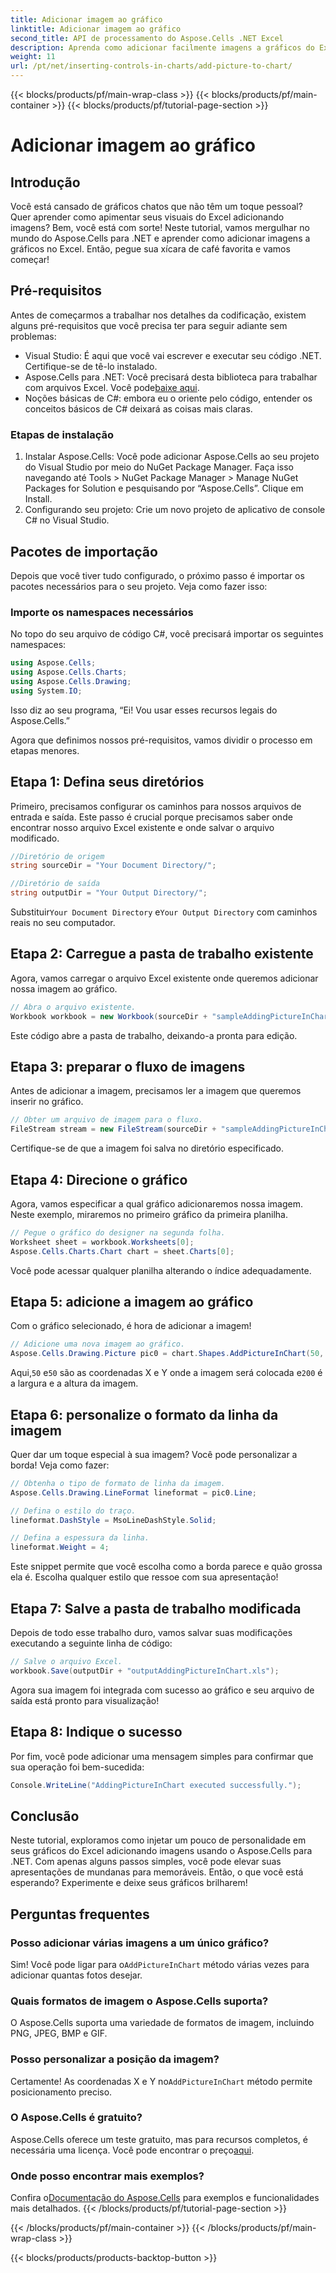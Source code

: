 ```yaml
---
title: Adicionar imagem ao gráfico
linktitle: Adicionar imagem ao gráfico
second_title: API de processamento do Aspose.Cells .NET Excel
description: Aprenda como adicionar facilmente imagens a gráficos do Excel usando o Aspose.Cells para .NET. Aprimore seus gráficos e apresentações em apenas algumas etapas simples.
weight: 11
url: /pt/net/inserting-controls-in-charts/add-picture-to-chart/
---
```


{{< blocks/products/pf/main-wrap-class >}}
{{< blocks/products/pf/main-container >}}
{{< blocks/products/pf/tutorial-page-section >}}

# Adicionar imagem ao gráfico

## Introdução

Você está cansado de gráficos chatos que não têm um toque pessoal? Quer aprender como apimentar seus visuais do Excel adicionando imagens? Bem, você está com sorte! Neste tutorial, vamos mergulhar no mundo do Aspose.Cells para .NET e aprender como adicionar imagens a gráficos no Excel. Então, pegue sua xícara de café favorita e vamos começar!

## Pré-requisitos

Antes de começarmos a trabalhar nos detalhes da codificação, existem alguns pré-requisitos que você precisa ter para seguir adiante sem problemas:

- Visual Studio: É aqui que você vai escrever e executar seu código .NET. Certifique-se de tê-lo instalado.
-  Aspose.Cells para .NET: Você precisará desta biblioteca para trabalhar com arquivos Excel. Você pode[baixe aqui](https://releases.aspose.com/cells/net/).
- Noções básicas de C#: embora eu o oriente pelo código, entender os conceitos básicos de C# deixará as coisas mais claras.

### Etapas de instalação

1. Instalar Aspose.Cells: Você pode adicionar Aspose.Cells ao seu projeto do Visual Studio por meio do NuGet Package Manager. Faça isso navegando até Tools > NuGet Package Manager > Manage NuGet Packages for Solution e pesquisando por “Aspose.Cells”. Clique em Install.
2. Configurando seu projeto: Crie um novo projeto de aplicativo de console C# no Visual Studio.

## Pacotes de importação

Depois que você tiver tudo configurado, o próximo passo é importar os pacotes necessários para o seu projeto. Veja como fazer isso:

### Importe os namespaces necessários

No topo do seu arquivo de código C#, você precisará importar os seguintes namespaces:

```csharp
using Aspose.Cells;
using Aspose.Cells.Charts;
using Aspose.Cells.Drawing;
using System.IO;
```

Isso diz ao seu programa, “Ei! Vou usar esses recursos legais do Aspose.Cells.”

Agora que definimos nossos pré-requisitos, vamos dividir o processo em etapas menores. 

## Etapa 1: Defina seus diretórios

Primeiro, precisamos configurar os caminhos para nossos arquivos de entrada e saída. Este passo é crucial porque precisamos saber onde encontrar nosso arquivo Excel existente e onde salvar o arquivo modificado.

```csharp
//Diretório de origem
string sourceDir = "Your Document Directory/";

//Diretório de saída
string outputDir = "Your Output Directory/";
```

 Substituir`Your Document Directory` e`Your Output Directory` com caminhos reais no seu computador. 

## Etapa 2: Carregue a pasta de trabalho existente

Agora, vamos carregar o arquivo Excel existente onde queremos adicionar nossa imagem ao gráfico.

```csharp
// Abra o arquivo existente.
Workbook workbook = new Workbook(sourceDir + "sampleAddingPictureInChart.xls");
```

Este código abre a pasta de trabalho, deixando-a pronta para edição.

## Etapa 3: preparar o fluxo de imagens

Antes de adicionar a imagem, precisamos ler a imagem que queremos inserir no gráfico. 

```csharp
// Obter um arquivo de imagem para o fluxo.
FileStream stream = new FileStream(sourceDir + "sampleAddingPictureInChart.png", FileMode.Open, FileAccess.Read);
```

Certifique-se de que a imagem foi salva no diretório especificado.

## Etapa 4: Direcione o gráfico

Agora, vamos especificar a qual gráfico adicionaremos nossa imagem. Neste exemplo, miraremos no primeiro gráfico da primeira planilha.

```csharp
// Pegue o gráfico do designer na segunda folha.
Worksheet sheet = workbook.Worksheets[0];
Aspose.Cells.Charts.Chart chart = sheet.Charts[0];
```

Você pode acessar qualquer planilha alterando o índice adequadamente.

## Etapa 5: adicione a imagem ao gráfico

Com o gráfico selecionado, é hora de adicionar a imagem! 

```csharp
// Adicione uma nova imagem ao gráfico.
Aspose.Cells.Drawing.Picture pic0 = chart.Shapes.AddPictureInChart(50, 50, stream, 200, 200);
```

 Aqui,`50` e`50` são as coordenadas X e Y onde a imagem será colocada e`200` é a largura e a altura da imagem.

## Etapa 6: personalize o formato da linha da imagem

Quer dar um toque especial à sua imagem? Você pode personalizar a borda! Veja como fazer:

```csharp
// Obtenha o tipo de formato de linha da imagem.
Aspose.Cells.Drawing.LineFormat lineformat = pic0.Line; 

// Defina o estilo do traço.
lineformat.DashStyle = MsoLineDashStyle.Solid;

// Defina a espessura da linha.
lineformat.Weight = 4;    
```

Este snippet permite que você escolha como a borda parece e quão grossa ela é. Escolha qualquer estilo que ressoe com sua apresentação!

## Etapa 7: Salve a pasta de trabalho modificada

Depois de todo esse trabalho duro, vamos salvar suas modificações executando a seguinte linha de código:

```csharp
// Salve o arquivo Excel.
workbook.Save(outputDir + "outputAddingPictureInChart.xls");
```

Agora sua imagem foi integrada com sucesso ao gráfico e seu arquivo de saída está pronto para visualização!

## Etapa 8: Indique o sucesso

Por fim, você pode adicionar uma mensagem simples para confirmar que sua operação foi bem-sucedida:

```csharp
Console.WriteLine("AddingPictureInChart executed successfully.");
```

## Conclusão

Neste tutorial, exploramos como injetar um pouco de personalidade em seus gráficos do Excel adicionando imagens usando o Aspose.Cells para .NET. Com apenas alguns passos simples, você pode elevar suas apresentações de mundanas para memoráveis. Então, o que você está esperando? Experimente e deixe seus gráficos brilharem!

## Perguntas frequentes

### Posso adicionar várias imagens a um único gráfico?
 Sim! Você pode ligar para o`AddPictureInChart` método várias vezes para adicionar quantas fotos desejar.

### Quais formatos de imagem o Aspose.Cells suporta?
O Aspose.Cells suporta uma variedade de formatos de imagem, incluindo PNG, JPEG, BMP e GIF.

### Posso personalizar a posição da imagem?
 Certamente! As coordenadas X e Y no`AddPictureInChart` método permite posicionamento preciso.

### O Aspose.Cells é gratuito?
 Aspose.Cells oferece um teste gratuito, mas para recursos completos, é necessária uma licença. Você pode encontrar o preço[aqui](https://purchase.aspose.com/buy).

### Onde posso encontrar mais exemplos?
 Confira o[Documentação do Aspose.Cells](https://reference.aspose.com/cells/net/) para exemplos e funcionalidades mais detalhados.
{{< /blocks/products/pf/tutorial-page-section >}}

{{< /blocks/products/pf/main-container >}}
{{< /blocks/products/pf/main-wrap-class >}}

{{< blocks/products/products-backtop-button >}}
